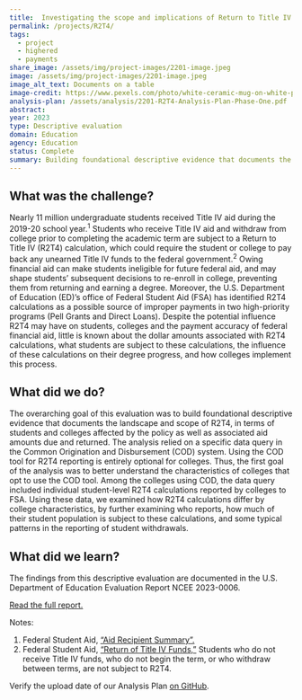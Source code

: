 ```yaml
---
title:  Investigating the scope and implications of Return to Title IV funds
permalink: /projects/R2T4/
tags: 
  - project
  - highered
  - payments
share_image: /assets/img/project-images/2201-image.jpeg
image: /assets/img/project-images/2201-image.jpeg
image_alt_text: Documents on a table
image-credit: https://www.pexels.com/photo/white-ceramic-mug-on-white-paper-4778611/ 
analysis-plan: /assets/analysis/2201-R2T4-Analysis-Plan-Phase-One.pdf
abstract: 
year: 2023
type: Descriptive evaluation
domain: Education
agency: Education
status: Complete
summary: Building foundational descriptive evidence that documents the landscape and scope of R2T4 
---
```

## What was the challenge? 
Nearly 11 million undergraduate students received Title IV aid during the 2019-20 school year.<sup>1</sup> Students who receive Title IV aid and withdraw from college prior to completing the academic term are subject to a Return to Title IV (R2T4) calculation, which could require the student or college to pay back any unearned Title IV funds to the federal government.<sup>2</sup> Owing financial aid can make students ineligible for future federal aid, and may shape students’ subsequent decisions to re-enroll in college, preventing them from returning and earning a degree. Moreover, the U.S. Department of Education (ED)’s office of Federal Student Aid (FSA) has identified R2T4 calculations as a possible source of improper payments in two high-priority programs (Pell Grants and Direct Loans). Despite the potential influence R2T4 may have on students, colleges and the payment accuracy of federal financial aid, little is known about the dollar amounts associated with R2T4 calculations, what students are subject to these calculations, the influence of these calculations on their degree progress, and how colleges implement this process.

## What did we do?
The overarching goal of this evaluation was to build foundational descriptive evidence that documents the landscape and scope of R2T4, in terms of students and colleges affected by the policy as well as associated aid amounts due and returned. The analysis relied on a specific data query in the Common Origination and Disbursement (COD) system. Using the COD tool for R2T4 reporting is entirely optional for colleges. Thus, the first goal of the analysis was to better understand the characteristics of colleges that opt to use the COD tool. Among the colleges using COD, the data query included individual student-level R2T4 calculations reported by colleges to FSA. Using these data, we examined how R2T4 calculations differ by college characteristics, by further examining who reports, how much of their student population is subject to these calculations, and some typical patterns in the reporting of student withdrawals. 

## What did we learn?
The findings from this descriptive evaluation are documented in the U.S. Department of Education Evaluation Report NCEE 2023-0006.

<a class="usa-link usa-link--external" href="https://ies.ed.gov/ncee/2025/01/2023006-pdf">Read the full report.</a>

Notes:
1. Federal Student Aid, <a class="usa-link usa-link--external" href="https://studentaid.gov/sites/default/files/fsawg/datacenter/library/AidRecipientsSummary.xls">“Aid Recipient Summary”.</a>
2. Federal Student Aid, <a class="usa-link usa-link--external" href="https://studentaid.gov/sites/default/files/fsawg/datacenter/library/AidRecipientsSummary.xls">“Return of Title IV Funds,”</a> Students who do not receive Title IV funds, who do not begin the term, or who withdraw between terms, are not subject to R2T4.

Verify the upload date of our Analysis Plan <a class="usa-link usa-link--external" href="https://github.com/gsa-oes/office-of-evaluation-sciences/commits/master/assets/analysis/2201-R2T4-Analysis-Plan-Phase-One.pdf">on GitHub</a>.
